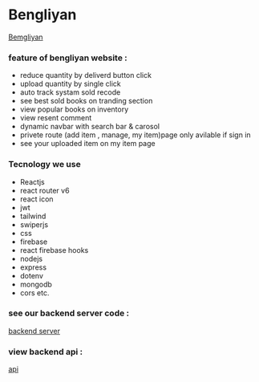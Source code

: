 # Bengliyan
 [Bemgliyan](https://assignment-11-b48ac.web.app/)
 
 ### feature of bengliyan website :
 - reduce quantity by deliverd button click
 - upload quantity by single click
 -  auto track systam sold recode 
 - see best sold books on tranding section
 - view popular books on inventory
 - view resent comment 
 - dynamic navbar with search bar & carosol
 - privete route (add item , manage, my item)page only avilable if sign in
 - see your uploaded item on my item page

 ### Tecnology we use
  - Reactjs
  - react router v6
  - react icon
  - jwt
  - tailwind
  - swiperjs
  - css
  - firebase
  - react firebase hooks
  - nodejs
  - express
  - dotenv
  - mongodb
  - cors etc.
### see our backend server code :
[backend server](https://github.com/ProgrammingHeroWC4/warehouse-management-server-side-md-moniruzzaman01)
### view backend api :
 [api](https://guarded-dusk-72997.herokuapp.com/)

